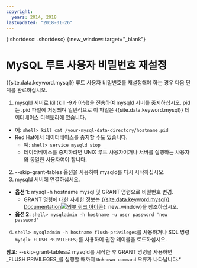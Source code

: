 ```yaml
---
copyright:
  years: 2014, 2018
lastupdated: "2018-01-26"
---
```


{:shortdesc: .shortdesc}
{:new_window: target="_blank"}

# MySQL 루트 사용자 비밀번호 재설정

{{site.data.keyword.mysql}} 루트 사용자 비밀번호를 재설정해야 하는 경우 다음 단계를 완료하십시오.

1. mysqld 서버로 kill(kill -9가 아님)을 전송하여 mysqld 서버를 중지하십시오. pid는 .pid 파일에 저장되며 일반적으로 이 파일은 {{site.data.keyword.mysql}} 데이터베이스 디렉토리에 있습니다.
  * 예: `shell> kill cat /your-mysql-data-directory/hostname.pid`
  * Red Hat에서 데이터베이스를 중지할 수도 있습니다.
    * 예: `shell> service mysqld stop`
    * 데이터베이스를 중지하려면 UNIX 루트 사용자이거나 서버를 실행하는 사용자와 동일한 사용자여야 합니다.
2. --skip-grant-tables 옵션을 사용하여 mysqld를 다시 시작하십시오.
3. mysqld 서버에 연결하십시오.
  * **옵션 1:** mysql -h hostname mysql 및 GRANT 명령으로 비밀번호 변경.
    * GRANT 명령에 대한 자세한 정보는 [{{site.data.keyword.mysql}} Documentation![외부 링크 아이콘](../../icons/launch-glyph.svg "외부 링크 아이콘")](http://www.mysql.com/doc/G/R/GRANT.html){: new_window}을 참조하십시오.
  * **옵션 2:** `shell> mysqladmin -h hostname -u user password 'new password'`
4. `shell> mysqladmin -h hostname flush-privileges`를 사용하거나 SQL 명령 `mysql> FLUSH PRIVILEGES;`를 사용하여 권한 테이블을 로드하십시오.


**참고:** --skip-grant-tables로 mysqld를 시작한 후 GRANT 명령을 사용하면 _FLUSH PRIVILEGES_를 실행할 때까지 `Unknown command` 오류가 나타납니다.*

